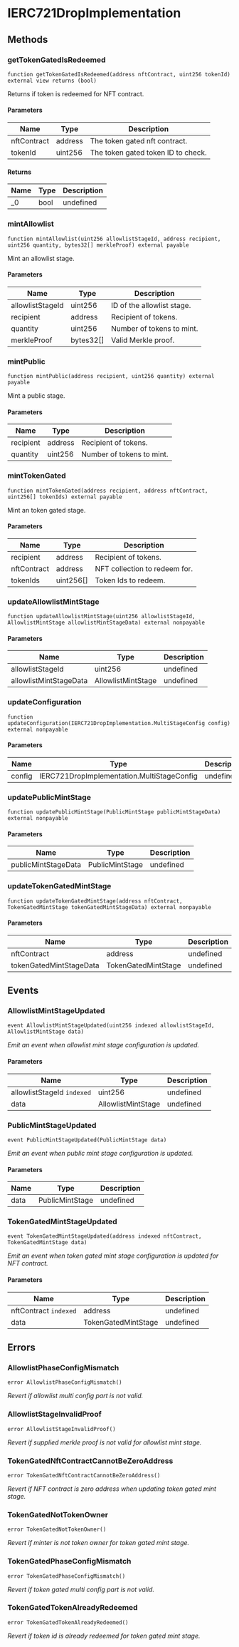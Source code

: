 # IERC721DropImplementation









## Methods

### getTokenGatedIsRedeemed

```solidity
function getTokenGatedIsRedeemed(address nftContract, uint256 tokenId) external view returns (bool)
```

Returns if token is redeemed for NFT contract.



#### Parameters

| Name | Type | Description |
|---|---|---|
| nftContract | address | The token gated nft contract. |
| tokenId | uint256 | The token gated token ID to check. |

#### Returns

| Name | Type | Description |
|---|---|---|
| _0 | bool | undefined |

### mintAllowlist

```solidity
function mintAllowlist(uint256 allowlistStageId, address recipient, uint256 quantity, bytes32[] merkleProof) external payable
```

Mint an allowlist stage.



#### Parameters

| Name | Type | Description |
|---|---|---|
| allowlistStageId | uint256 | ID of the allowlist stage. |
| recipient | address | Recipient of tokens. |
| quantity | uint256 | Number of tokens to mint. |
| merkleProof | bytes32[] | Valid Merkle proof. |

### mintPublic

```solidity
function mintPublic(address recipient, uint256 quantity) external payable
```

Mint a public stage.



#### Parameters

| Name | Type | Description |
|---|---|---|
| recipient | address | Recipient of tokens. |
| quantity | uint256 | Number of tokens to mint. |

### mintTokenGated

```solidity
function mintTokenGated(address recipient, address nftContract, uint256[] tokenIds) external payable
```

Mint an token gated stage.



#### Parameters

| Name | Type | Description |
|---|---|---|
| recipient | address | Recipient of tokens. |
| nftContract | address | NFT collection to redeem for. |
| tokenIds | uint256[] | Token Ids to redeem. |

### updateAllowlistMintStage

```solidity
function updateAllowlistMintStage(uint256 allowlistStageId, AllowlistMintStage allowlistMintStageData) external nonpayable
```





#### Parameters

| Name | Type | Description |
|---|---|---|
| allowlistStageId | uint256 | undefined |
| allowlistMintStageData | AllowlistMintStage | undefined |

### updateConfiguration

```solidity
function updateConfiguration(IERC721DropImplementation.MultiStageConfig config) external nonpayable
```





#### Parameters

| Name | Type | Description |
|---|---|---|
| config | IERC721DropImplementation.MultiStageConfig | undefined |

### updatePublicMintStage

```solidity
function updatePublicMintStage(PublicMintStage publicMintStageData) external nonpayable
```





#### Parameters

| Name | Type | Description |
|---|---|---|
| publicMintStageData | PublicMintStage | undefined |

### updateTokenGatedMintStage

```solidity
function updateTokenGatedMintStage(address nftContract, TokenGatedMintStage tokenGatedMintStageData) external nonpayable
```





#### Parameters

| Name | Type | Description |
|---|---|---|
| nftContract | address | undefined |
| tokenGatedMintStageData | TokenGatedMintStage | undefined |



## Events

### AllowlistMintStageUpdated

```solidity
event AllowlistMintStageUpdated(uint256 indexed allowlistStageId, AllowlistMintStage data)
```



*Emit an event when allowlist mint stage configuration is updated.*

#### Parameters

| Name | Type | Description |
|---|---|---|
| allowlistStageId `indexed` | uint256 | undefined |
| data  | AllowlistMintStage | undefined |

### PublicMintStageUpdated

```solidity
event PublicMintStageUpdated(PublicMintStage data)
```



*Emit an event when public mint stage configuration is updated.*

#### Parameters

| Name | Type | Description |
|---|---|---|
| data  | PublicMintStage | undefined |

### TokenGatedMintStageUpdated

```solidity
event TokenGatedMintStageUpdated(address indexed nftContract, TokenGatedMintStage data)
```



*Emit an event when token gated mint stage configuration is updated for NFT contract.*

#### Parameters

| Name | Type | Description |
|---|---|---|
| nftContract `indexed` | address | undefined |
| data  | TokenGatedMintStage | undefined |



## Errors

### AllowlistPhaseConfigMismatch

```solidity
error AllowlistPhaseConfigMismatch()
```



*Revert if allowlist multi config part is not valid.*


### AllowlistStageInvalidProof

```solidity
error AllowlistStageInvalidProof()
```



*Revert if supplied merkle proof is not valid for allowlist mint stage.*


### TokenGatedNftContractCannotBeZeroAddress

```solidity
error TokenGatedNftContractCannotBeZeroAddress()
```



*Revert if NFT contract is zero address when updating token gated mint stage.*


### TokenGatedNotTokenOwner

```solidity
error TokenGatedNotTokenOwner()
```



*Revert if minter is not token owner for token gated mint stage.*


### TokenGatedPhaseConfigMismatch

```solidity
error TokenGatedPhaseConfigMismatch()
```



*Revert if token gated multi config part is not valid.*


### TokenGatedTokenAlreadyRedeemed

```solidity
error TokenGatedTokenAlreadyRedeemed()
```



*Revert if token id is already redeemed for token gated mint stage.*



